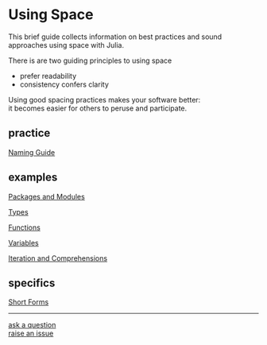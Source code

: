 # Using Space

This brief guide collects information on best practices and sound approaches using space with Julia.  

There is are two guiding principles to using space
- prefer readability
- consistency confers clarity

Using good spacing practices makes your software better:  
it becomes easier for others to peruse and participate.   

## practice

[Naming Guide](https://github.com/JuliaPraxis/Naming/blob/master/guides/NamingGuide.md)  

## examples

[Packages and Modules](https://github.com/JuliaPraxis/Naming/blob/master/guides/PackagesAndModules.md)   
   
   
[Types](https://github.com/JuliaPraxis/Naming/blob/master/guides/Types.md)  
  
  
[Functions](https://github.com/JuliaPraxis/Naming/blob/master/guides/Functions.md)  
    
   
[Variables](https://github.com/JuliaPraxis/Naming/blob/master/guides/Variables.md)   
  
  
[Iteration and Comprehensions](https://github.com/JuliaPraxis/Naming/blob/master/guides/IterationAndComprehensions.md)   
  
    
## specifics

[Short Forms](https://github.com/JuliaPraxis/Naming/blob/master/guides/ShortForms.md)


----
   
   [ask a question](https://gitter.im/JuliaPraxis/Naming)  
   [raise an issue](https://github.com/JuliaPraxis/Naming/issues)

